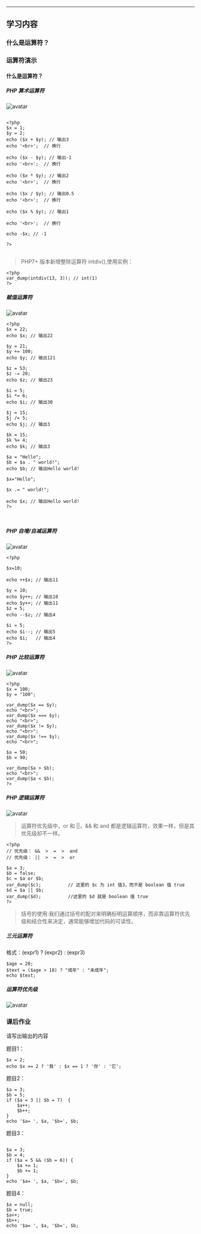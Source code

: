 ****
## 学习内容

### 什么是运算符？
### 运算符演示



#### 什么是运算符？



##### PHP 算术运算符
![avatar](images/operator_01.png)


```

<?php 
$x = 1; 
$y = 2;
echo ($x + $y); // 输出3
echo '<br>';  // 换行
 
echo ($x - $y); // 输出-1
echo '<br>';  // 换行
 
echo ($x * $y); // 输出2
echo '<br>';  // 换行
 
echo ($x / $y); // 输出0.5
echo '<br>';  // 换行
 
echo ($x % $y); // 输出1

echo '<br>';  // 换行
 
echo -$x; // -1

?>


```

> PHP7+ 版本新增整除运算符 intdiv(),使用实例：
```
<?php
var_dump(intdiv(13, 3)); // int(1)
?>
```

##### 赋值运算符
![avatar](images/operator_02.png)

```  
<?php 
$x = 22; 
echo $x; // 输出22
 
$y = 21; 
$y += 100;
echo $y; // 输出121
 
$z = 53;
$z -= 20;
echo $z; // 输出23
 
$i = 5;
$i *= 6;
echo $i; // 输出30
 
$j = 15;
$j /= 5;
echo $j; // 输出3
 
$k = 15;
$k %= 4;
echo $k; // 输出3

$a = "Hello";
$b = $a . " world!";
echo $b; // 输出Hello world! 
 
$x="Hello";

$x .= " world!";

echo $x; // 输出Hello world! 
?>



```

##### PHP 自增/自减运算符
![avatar](images/operator_03.png)

```  
<?php

$x=10;
 
echo ++$x; // 输出11
 
$y = 10; 
echo $y++; // 输出10
echo $y++; // 输出11 
$z = 5;
echo --$z; // 输出4
 
$i = 5;
echo $i--; // 输出5
echo $i;   // 输出4
?>

```


##### PHP 比较运算符

![avatar](images/operator_04.png)

``` 
<?php
$x = 100; 
$y = "100";
 
var_dump($x == $y);
echo "<br>";
var_dump($x === $y);
echo "<br>";
var_dump($x != $y);
echo "<br>";
var_dump($x !== $y);
echo "<br>";
 
$a = 50;
$b = 90;
 
var_dump($a > $b);
echo "<br>";
var_dump($a < $b);
?>

```

##### PHP 逻辑运算符

![avatar](images/operator_05.png)

> 运算符优先级中，or 和 ||，&& 和 and 都是逻辑运算符，效果一样，但是其优先级却不一样。

``` 
<?php
// 优先级： &&  >  =  >  and
// 优先级： ||  >  =  >  or
 
$a = 3;
$b = false;
$c = $a or $b;
var_dump($c);          // 这里的 $c 为 int 值3，而不是 boolean 值 true
$d = $a || $b;
var_dump($d);          //这里的 $d 就是 boolean 值 true 
?>

```

>括号的使用:我们通过括号的配对来明确标明运算顺序，而非靠运算符优先级和结合性来决定，通常能够增加代码的可读性。

##### 三元运算符

格式：(expr1) ? (expr2) : (expr3) 

``` 
$age = 20;
$text = ($age > 18) ? "成年" : "未成年";
echo $text; 
```
##### 运算符优先级

![avatar](images/operator_06.png)


### 课后作业

请写出输出的内容

题目1：
```  
$x = 2;
echo $x == 2 ? '我' : $x == 1 ? '你' : '它'; 

```

题目2：

``` 
$a = 3;
$b = 5;
if ($a = 3 || $b = 7)  {
    $a++;
    $b++;
}
echo '$a= ', $a, '$b=', $b;
```

题目3：

```

$a = 3;
$b = 4;
if ($a = 5 && ($b = 6)) {
    $a += 1;
    $b += 1;
}
echo '$a= ', $a, '$b=', $b;

```

题目4：

``` 
$a = null;
$b = true;
$a++;
$b++;
echo '$a= ', $a, '$b=', $b;

```

